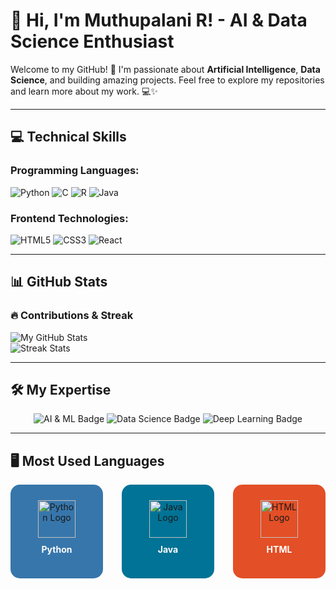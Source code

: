 # 👋 Hi, I'm Muthupalani R! - AI & Data Science Enthusiast

Welcome to my GitHub! 🚀 I'm passionate about **Artificial Intelligence**, **Data Science**, and building amazing projects. Feel free to explore my repositories and learn more about my work. 💻✨

---

## 💻 Technical Skills

### **Programming Languages:**

![Python](https://img.shields.io/badge/Python-%233776AB?style=flat-square&logo=python&logoColor=white)
![C](https://img.shields.io/badge/C-%2300599C?style=flat-square&logo=c&logoColor=white)
![R](https://img.shields.io/badge/R-%23276DC3?style=flat-square&logo=r&logoColor=white)
![Java](https://img.shields.io/badge/Java-%2300736B?style=flat-square&logo=java&logoColor=white)

### **Frontend Technologies:**

![HTML5](https://img.shields.io/badge/HTML5-%23E34F26?style=flat-square&logo=html5&logoColor=white)
![CSS3](https://img.shields.io/badge/CSS3-%231572B6?style=flat-square&logo=css3&logoColor=white)
![React](https://img.shields.io/badge/React-%2361DAFB?style=flat-square&logo=react&logoColor=white)

---

## 📊 GitHub Stats

### 🔥 Contributions & Streak

![My GitHub Stats](https://github-readme-stats.vercel.app/api?username=Muthupalani&show_icons=true&theme=radical&hide_border=true)  
![Streak Stats](https://github-readme-streak-stats.herokuapp.com/?user=Muthupalani&theme=radical&hide_border=true)

---

## 🛠️ My Expertise
<p align="center">
  <img src="https://img.shields.io/badge/AI%20%26%20Machine%20Learning-%23FFB6C1?style=flat-square" alt="AI & ML Badge">
  <img src="https://img.shields.io/badge/Data%20Science-%23FFD700?style=flat-square" alt="Data Science Badge">
  <img src="https://img.shields.io/badge/Deep%20Learning-%23FF4500?style=flat-square" alt="Deep Learning Badge">
</p>

---


## 🖥️ Most Used Languages 

<div align="center" style="display: flex; justify-content: center; align-items: center; gap: 30px;">

  <!-- Python Box with Hover Animation -->
  <div class="language-box" style="background-color: #3776AB;">
    <div class="percentage" style="color: white; font-size: 20px; font-weight: bold;"></div>
    <img src="https://cdn.jsdelivr.net/gh/devicons/devicon/icons/python/python-original.svg" alt="Python Logo">
    <p>Python</p>
  </div>

  <!-- Java Box with Hover Animation -->
  <div class="language-box" style="background-color: #007396;">
    <div class="percentage" style="color: white; font-size: 20px; font-weight: bold;"></div>
    <img src="https://cdn.jsdelivr.net/gh/devicons/devicon/icons/java/java-original.svg" alt="Java Logo">
    <p>Java</p>
  </div>

  <!-- HTML Box with Hover Animation -->
  <div class="language-box" style="background-color: #E34F26;">
    <div class="percentage" style="color: white; font-size: 20px; font-weight: bold;"></div>
    <img src="https://cdn.jsdelivr.net/gh/devicons/devicon/icons/html5/html5-original.svg" alt="HTML Logo">
    <p>HTML</p>
  </div>
</div>

<!-- Add this CSS to your page -->
<style>
  .language-box {
    width: 150px;
    height: 150px;
    display: flex;
    flex-direction: column;
    justify-content: center;
    align-items: center;
    border-radius: 15px;
    transition: transform 0.3s ease, background-color 0.3s ease;
    position: relative;
    cursor: pointer;
  }

  .language-box img {
    width: 60px;
    height: 60px;
    transition: transform 0.3s ease;
  }

  .language-box p {
    color: white;
    margin-top: 10px;
    font-weight: bold;
    text-align: center;
  }

  .language-box:hover {
    transform: scale(1.1);
  }

  .language-box:hover img {
    transform: rotate(10deg);
  }

  .language-box:hover .percentage {
    content: attr(data-percentage);
    visibility: visible;
    position: absolute;
    top: -20px;
    font-size: 18px;
    animation: fadeIn 0.5s ease;
  }

  .percentage {
    visibility: hidden;
  }

  @keyframes fadeIn {
    from {
      opacity: 0;
    }
    to {
      opacity: 1;
    }
  }
</style>

<!-- Add this JavaScript for random percentage -->
<script>
  document.querySelectorAll('.language-box').forEach(box => {
    box.addEventListener('mouseover', () => {
      const percentage = Math.floor(Math.random() * 50) + 50; // Random percentage above 50%
      const percentageElement = box.querySelector('.percentage');
      percentageElement.textContent = `${percentage}%`;
      percentageElement.style.visibility = 'visible';
    });

    box.addEventListener('mouseout', () => {
      const percentageElement = box.querySelector('.percentage');
      percentageElement.style.visibility = 'hidden';
    });
  });
</script>


